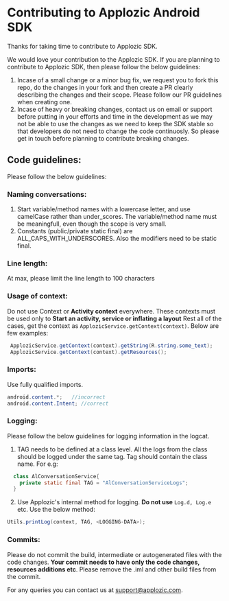 # Contributing to Applozic Android SDK
Thanks for taking time to contribute to Applozic SDK.

We would love your contribution to the Applozic SDK. If you are planning to contribute to Applozic SDK, then please follow the below guidelines:

1) Incase of a small change or a minor bug fix, we request you to fork this repo, do the changes in your fork and then create a PR clearly describing the changes and their scope. Please follow our PR guidelines when creating one.
2) Incase of heavy or breaking changes, contact us on email or support before putting in your efforts and time in the development as we may not be able to use the changes as we need to keep the SDK stable so that developers do not need to change the code continuosly. So please get in touch before planning to contribute breaking changes.

## Code guidelines:
Please follow the below guidelines:

### Naming conversations:
1) Start variable/method names with a lowercase letter, and use camelCase rather than under_scores. The variable/method name must be meaningfull, even though the scope is very small.
2) Constants (public/private static final) are ALL_CAPS_WITH_UNDERSCORES. Also the modifiers need to be static final.

### Line length:
At max, please limit the line length to 100 characters

### Usage of context:
Do not use Context or **Activity context** everywhere. These contexts must be used only to **Start an activity, service or inflating a layout**
Rest all of the cases, get the context as `ApplozicService.getContext(context)`. Below are few examples:

```java
 ApplozicService.getContext(context).getString(R.string.some_text);
 ApplozicService.getContext(context).getResources();
```

### Imports:
Use fully qualified imports.
```java
android.content.*;   //incorrect
android.content.Intent; //correct
```

### Logging:
Please follow the below guidelines for logging information in the logcat.
1) TAG needs to be defined at a class level. All the logs from the class should be logged under the same tag. Tag should contain the class name.
 For e.g:
 ```java
   class AlConversationService{
     private static final TAG = "AlConversationServiceLogs";
   }
 ```
 2)  Use Applozic's internal method for logging. **Do not use** `Log.d, Log.e` etc. Use the below method:
  ```java
  Utils.printLog(context, TAG, <LOGGING-DATA>);
  ```
  
  ### Commits:
  Please do not commit the build, intermediate or autogenerated files with the code changes. **Your commit needs to have only the code changes, resources additions etc**.
  Please remove the .iml and other build files from the commit.
  
  For any queries you can contact us at support@applozic.com.
